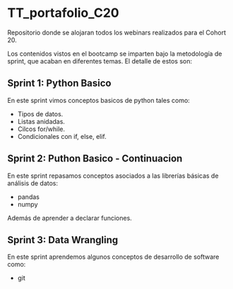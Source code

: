# TT_portafolio_C20
Repositorio donde se alojaran todos los webinars realizados para el Cohort 20.

Los contenidos vistos en el bootcamp se imparten bajo la metodología de sprint, que acaban en diferentes temas.
El detalle de estos son:

## Sprint 1: Python Basico
En este sprint vimos conceptos basicos de python tales como:
- Tipos de datos.
- Listas anidadas.
- Cilcos for/while.
- Condicionales con if, else, elif.

## Sprint 2: Puthon Basico - Continuacion
En este sprint repasamos conceptos asociados a las librerías básicas de análisis de datos:
- pandas
- numpy

Además de aprender a declarar funciones.

## Sprint 3: Data Wrangling
En este sprint aprendemos algunos conceptos de desarrollo de software como:
- git
